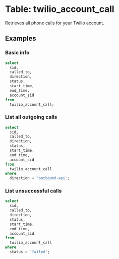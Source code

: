 # Table: twilio_account_call

Retrieves all phone calls for your Twilio account.

## Examples

### Basic info

```sql
select
  sid,
  called_to,
  direction,
  status,
  start_time,
  end_time,
  account_sid
from
  twilio_account_call;
```

### List all outgoing calls

```sql
select
  sid,
  called_to,
  direction,
  status,
  start_time,
  end_time,
  account_sid
from
  twilio_account_call
where
  direction = 'outbound-api';
```

### List unsuccessful calls

```sql
select
  sid,
  called_to,
  direction,
  status,
  start_time,
  end_time,
  account_sid
from
  twilio_account_call
where
  status = 'failed';
```
